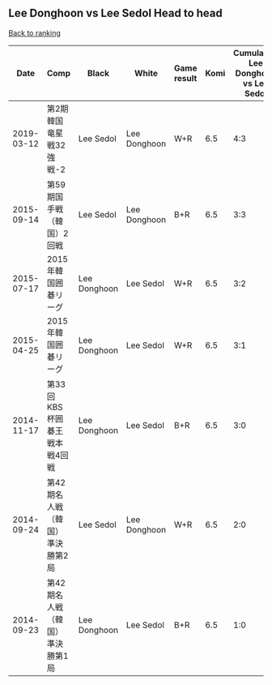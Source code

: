 ## Lee Donghoon vs Lee Sedol Head to head

[Back to ranking](../../index.md)




| **Date** | **Comp** | **Black** | **White** | **Game result** | **Komi** | **Cumulative Lee Donghoon vs Lee Sedol** | **Lee Donghoon streak** | **Lee Sedol streak** | 
| --- | --- | --- | --- | --- | --- | --- | --- | --- |
| 2019-03-12 | 第2期韓国竜星戦32強戦-2 | Lee Sedol | Lee Donghoon | W+R | 6.5 | 4:3 | 1 | 0 | 
| 2015-09-14 | 第59期国手戦（韓国）2回戦 | Lee Sedol | Lee Donghoon | B+R | 6.5 | 3:3 | 0 | 3 | 
| 2015-07-17 | 2015年韓国囲碁リーグ | Lee Donghoon | Lee Sedol | W+R | 6.5 | 3:2 | 0 | 2 | 
| 2015-04-25 | 2015年韓国囲碁リーグ | Lee Donghoon | Lee Sedol | W+R | 6.5 | 3:1 | 0 | 1 | 
| 2014-11-17 | 第33回KBS杯囲碁王戦本戦4回戦 | Lee Donghoon | Lee Sedol | B+R | 6.5 | 3:0 | 3 | 0 | 
| 2014-09-24 | 第42期名人戦（韓国）準決勝第2局 | Lee Sedol | Lee Donghoon | W+R | 6.5 | 2:0 | 2 | 0 | 
| 2014-09-23 | 第42期名人戦（韓国）準決勝第1局 | Lee Donghoon | Lee Sedol | B+R | 6.5 | 1:0 | 1 | 0 |




